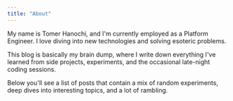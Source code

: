 ```yaml
---
title: "About"
---
```


My name is Tomer Hanochi, and I'm currently employed as a Platform Engineer.
I love diving into new technologies and solving esoteric problems.

This blog is basically my brain dump, where I write down everything I've learned from side projects, experiments, and the occasional late-night coding sessions.

Below you'll see a list of posts that contain a mix of random experiments, deep dives into interesting topics, and a lot of rambling.
